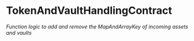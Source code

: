 # TokenAndVaultHandlingContract







*Function logic to add and remove the MapAndArrayKey of incoming assets and vaults*



